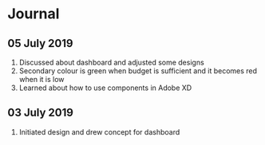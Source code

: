 # Journal
## 05 July 2019
1. Discussed about dashboard and adjusted some designs
2. Secondary colour is green when budget is sufficient and it becomes red when it is low
3. Learned about how to use components in Adobe XD
## 03 July 2019
1. Initiated design and drew concept for dashboard
